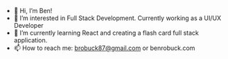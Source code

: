 - 👋 Hi, I’m Ben! 
- 👀 I’m interested in Full Stack Development. Currently working as a UI/UX Developer
- 🌱 I’m currently learning React and creating a flash card full stack application. 
- 📫 How to reach me: brobuck87@gmail.com or benrobuck.com

  
